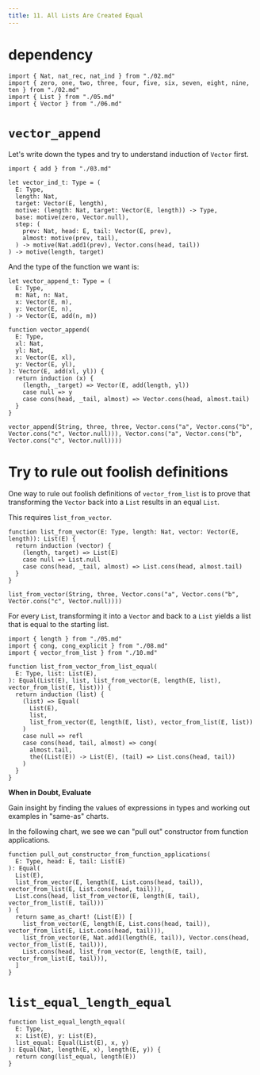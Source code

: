 ```yaml
---
title: 11. All Lists Are Created Equal
---
```


# dependency

```cicada
import { Nat, nat_rec, nat_ind } from "./02.md"
import { zero, one, two, three, four, five, six, seven, eight, nine, ten } from "./02.md"
import { List } from "./05.md"
import { Vector } from "./06.md"
```

# `vector_append`

Let's write down the types and try to understand induction of `Vector` first.

```cicada
import { add } from "./03.md"

let vector_ind_t: Type = (
  E: Type,
  length: Nat,
  target: Vector(E, length),
  motive: (length: Nat, target: Vector(E, length)) -> Type,
  base: motive(zero, Vector.null),
  step: (
    prev: Nat, head: E, tail: Vector(E, prev),
    almost: motive(prev, tail),
  ) -> motive(Nat.add1(prev), Vector.cons(head, tail))
) -> motive(length, target)
```

And the type of the function we want is:

```cicada
let vector_append_t: Type = (
  E: Type,
  m: Nat, n: Nat,
  x: Vector(E, m),
  y: Vector(E, n),
) -> Vector(E, add(n, m))
```

```cicada
function vector_append(
  E: Type,
  xl: Nat,
  yl: Nat,
  x: Vector(E, xl),
  y: Vector(E, yl),
): Vector(E, add(xl, yl)) {
  return induction (x) {
    (length, _target) => Vector(E, add(length, yl))
    case null => y
    case cons(head, _tail, almost) => Vector.cons(head, almost.tail)
  }
}

vector_append(String, three, three, Vector.cons("a", Vector.cons("b", Vector.cons("c", Vector.null))), Vector.cons("a", Vector.cons("b", Vector.cons("c", Vector.null))))
```

# Try to rule out foolish definitions

One way to rule out foolish definitions of `vector_from_list`
is to prove that transforming the `Vector` back into a `List`
results in an equal `List`.

This requires `list_from_vector`.

```cicada
function list_from_vector(E: Type, length: Nat, vector: Vector(E, length)): List(E) {
  return induction (vector) {
    (length, target) => List(E)
    case null => List.null
    case cons(head, _tail, almost) => List.cons(head, almost.tail)
  }
}

list_from_vector(String, three, Vector.cons("a", Vector.cons("b", Vector.cons("c", Vector.null))))
```

For every `List`, transforming it into a `Vector` and back to a `List`
yields a list that is equal to the starting list.

```cicada
import { length } from "./05.md"
import { cong, cong_explicit } from "./08.md"
import { vector_from_list } from "./10.md"

function list_from_vector_from_list_equal(
  E: Type, list: List(E),
): Equal(List(E), list, list_from_vector(E, length(E, list), vector_from_list(E, list))) {
  return induction (list) {
    (list) => Equal(
      List(E),
      list,
      list_from_vector(E, length(E, list), vector_from_list(E, list))
    )
    case null => refl
    case cons(head, tail, almost) => cong(
      almost.tail,
      the((List(E)) -> List(E), (tail) => List.cons(head, tail))
    )
  }
}
```

**When in Doubt, Evaluate**

Gain insight by finding the values of expressions in types
and working out examples in "same-as" charts.

In the following chart, we see we can "pull out" constructor from function applications.

```cicada
function pull_out_constructor_from_function_applications(
  E: Type, head: E, tail: List(E)
): Equal(
  List(E),
  list_from_vector(E, length(E, List.cons(head, tail)), vector_from_list(E, List.cons(head, tail))),
  List.cons(head, list_from_vector(E, length(E, tail), vector_from_list(E, tail)))
) {
  return same_as_chart! (List(E)) [
    list_from_vector(E, length(E, List.cons(head, tail)), vector_from_list(E, List.cons(head, tail))),
    list_from_vector(E, Nat.add1(length(E, tail)), Vector.cons(head, vector_from_list(E, tail))),
    List.cons(head, list_from_vector(E, length(E, tail), vector_from_list(E, tail))),
  ]
}
```

# `list_equal_length_equal`

```cicada
function list_equal_length_equal(
  E: Type,
  x: List(E), y: List(E),
  list_equal: Equal(List(E), x, y)
): Equal(Nat, length(E, x), length(E, y)) {
  return cong(list_equal, length(E))
}
```
